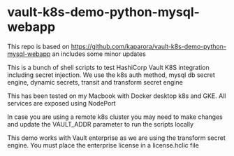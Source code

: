 # vault-k8s-demo-python-mysql-webapp
This repo is based on https://github.com/kaparora/vault-k8s-demo-python-mysql-webapp an includes some minor updates

This is a bunch of shell scripts to test HashiCorp Vault K8S integration including secret injection.
We use the k8s auth method, mysql db secret engine, dynamic secrets, transit and transform secret engine

This has been tested on my Macbook with Docker desktop k8s and GKE.
All services are exposed using NodePort

In case you are using a remote k8s cluster you may need to make changes and update the VAULT_ADDR parameter to run the scripts locally

This demo works with Vault enterprise as we are using the transform secret engine. 
You must place the enterprise license in a license.hclic file

